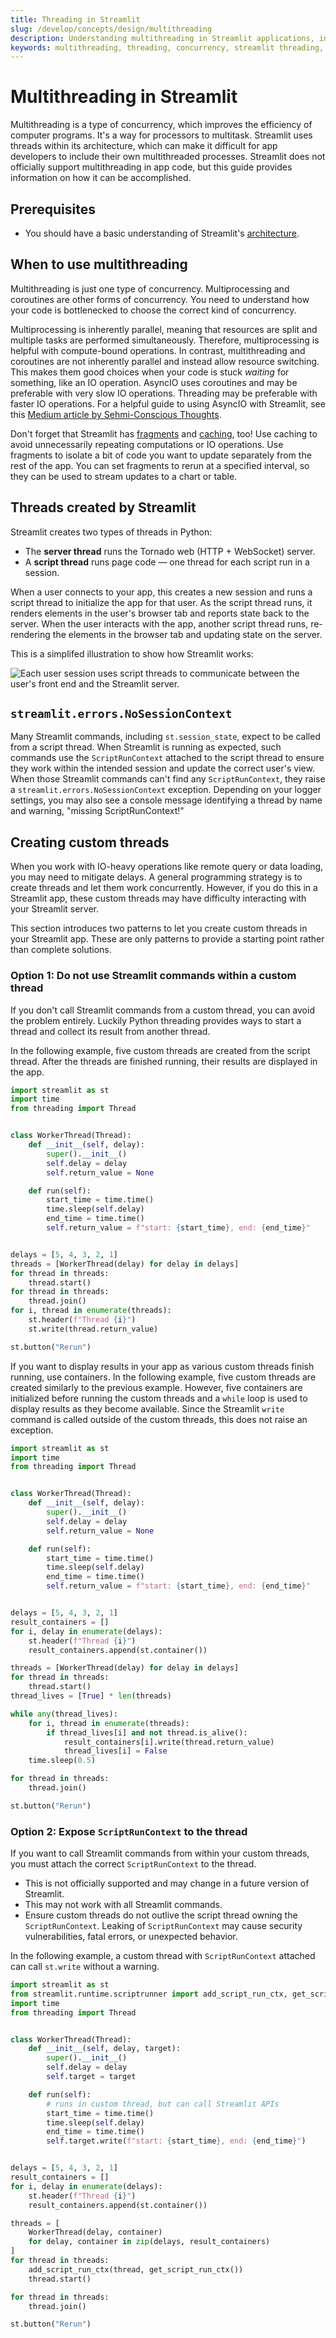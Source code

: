 ```yaml
---
title: Threading in Streamlit
slug: /develop/concepts/design/multithreading
description: Understanding multithreading in Streamlit applications, including limitations, best practices, and techniques for implementing concurrent processes safely.
keywords: multithreading, threading, concurrency, streamlit threading, concurrent processes, thread safety, async programming, background tasks, parallel processing
---
```


# Multithreading in Streamlit

Multithreading is a type of concurrency, which improves the efficiency of computer programs. It's a way for processors to multitask. Streamlit uses threads within its architecture, which can make it difficult for app developers to include their own multithreaded processes. Streamlit does not officially support multithreading in app code, but this guide provides information on how it can be accomplished.

## Prerequisites

- You should have a basic understanding of Streamlit's [architecture](/develop/concepts/architecture/architecture).

## When to use multithreading

Multithreading is just one type of concurrency. Multiprocessing and coroutines are other forms of concurrency. You need to understand how your code is bottlenecked to choose the correct kind of concurrency.

Multiprocessing is inherently parallel, meaning that resources are split and multiple tasks are performed simultaneously. Therefore, multiprocessing is helpful with compute-bound operations. In contrast, multithreading and coroutines are not inherently parallel and instead allow resource switching. This makes them good choices when your code is stuck _waiting_ for something, like an IO operation. AsyncIO uses coroutines and may be preferable with very slow IO operations. Threading may be preferable with faster IO operations. For a helpful guide to using AsyncIO with Streamlit, see this [Medium article by Sehmi-Conscious Thoughts](https://sehmi-conscious.medium.com/got-that-asyncio-feeling-f1a7c37cab8b).

Don't forget that Streamlit has [fragments](/develop/concepts/architecture/fragments) and [caching](/develop/concepts/architecture/caching), too! Use caching to avoid unnecessarily repeating computations or IO operations. Use fragments to isolate a bit of code you want to update separately from the rest of the app. You can set fragments to rerun at a specified interval, so they can be used to stream updates to a chart or table.

## Threads created by Streamlit

Streamlit creates two types of threads in Python:

- The **server thread** runs the Tornado web (HTTP + WebSocket) server.
- A **script thread** runs page code &mdash; one thread for each script run in a session.

When a user connects to your app, this creates a new session and runs a script thread to initialize the app for that user. As the script thread runs, it renders elements in the user's browser tab and reports state back to the server. When the user interacts with the app, another script thread runs, re-rendering the elements in the browser tab and updating state on the server.

This is a simplifed illustration to show how Streamlit works:

![Each user session uses script threads to communicate between the user's front end and the Streamlit server.](/images/concepts/Streamlit-threading.svg)

## `streamlit.errors.NoSessionContext`

Many Streamlit commands, including `st.session_state`, expect to be called from a script thread. When Streamlit is running as expected, such commands use the `ScriptRunContext` attached to the script thread to ensure they work within the intended session and update the correct user's view. When those Streamlit commands can't find any `ScriptRunContext`, they raise a `streamlit.errors.NoSessionContext` exception. Depending on your logger settings, you may also see a console message identifying a thread by name and warning, "missing ScriptRunContext!"

## Creating custom threads

When you work with IO-heavy operations like remote query or data loading, you may need to mitigate delays. A general programming strategy is to create threads and let them work concurrently. However, if you do this in a Streamlit app, these custom threads may have difficulty interacting with your Streamlit server.

This section introduces two patterns to let you create custom threads in your Streamlit app. These are only patterns to provide a starting point rather than complete solutions.

### Option 1: Do not use Streamlit commands within a custom thread

If you don't call Streamlit commands from a custom thread, you can avoid the problem entirely. Luckily Python threading provides ways to start a thread and collect its result from another thread.

In the following example, five custom threads are created from the script thread. After the threads are finished running, their results are displayed in the app.

```python
import streamlit as st
import time
from threading import Thread


class WorkerThread(Thread):
    def __init__(self, delay):
        super().__init__()
        self.delay = delay
        self.return_value = None

    def run(self):
        start_time = time.time()
        time.sleep(self.delay)
        end_time = time.time()
        self.return_value = f"start: {start_time}, end: {end_time}"


delays = [5, 4, 3, 2, 1]
threads = [WorkerThread(delay) for delay in delays]
for thread in threads:
    thread.start()
for thread in threads:
    thread.join()
for i, thread in enumerate(threads):
    st.header(f"Thread {i}")
    st.write(thread.return_value)

st.button("Rerun")
```

<Cloud name="doc-multithreading-no-st-commands-batched" height="700px" />

If you want to display results in your app as various custom threads finish running, use containers. In the following example, five custom threads are created similarly to the previous example. However, five containers are initialized before running the custom threads and a `while` loop is used to display results as they become available. Since the Streamlit `write` command is called outside of the custom threads, this does not raise an exception.

```python
import streamlit as st
import time
from threading import Thread


class WorkerThread(Thread):
    def __init__(self, delay):
        super().__init__()
        self.delay = delay
        self.return_value = None

    def run(self):
        start_time = time.time()
        time.sleep(self.delay)
        end_time = time.time()
        self.return_value = f"start: {start_time}, end: {end_time}"


delays = [5, 4, 3, 2, 1]
result_containers = []
for i, delay in enumerate(delays):
    st.header(f"Thread {i}")
    result_containers.append(st.container())

threads = [WorkerThread(delay) for delay in delays]
for thread in threads:
    thread.start()
thread_lives = [True] * len(threads)

while any(thread_lives):
    for i, thread in enumerate(threads):
        if thread_lives[i] and not thread.is_alive():
            result_containers[i].write(thread.return_value)
            thread_lives[i] = False
    time.sleep(0.5)

for thread in threads:
    thread.join()

st.button("Rerun")
```

<Cloud name="doc-multithreading-no-st-commands-iterative" height="700px" />

### Option 2: Expose `ScriptRunContext` to the thread

If you want to call Streamlit commands from within your custom threads, you must attach the correct `ScriptRunContext` to the thread.

<Warning>

- This is not officially supported and may change in a future version of Streamlit.
- This may not work with all Streamlit commands.
- Ensure custom threads do not outlive the script thread owning the `ScriptRunContext`. Leaking of `ScriptRunContext` may cause security vulnerabilities, fatal errors, or unexpected behavior.

</Warning>

In the following example, a custom thread with `ScriptRunContext` attached can call `st.write` without a warning.

```python
import streamlit as st
from streamlit.runtime.scriptrunner import add_script_run_ctx, get_script_run_ctx
import time
from threading import Thread


class WorkerThread(Thread):
    def __init__(self, delay, target):
        super().__init__()
        self.delay = delay
        self.target = target

    def run(self):
        # runs in custom thread, but can call Streamlit APIs
        start_time = time.time()
        time.sleep(self.delay)
        end_time = time.time()
        self.target.write(f"start: {start_time}, end: {end_time}")


delays = [5, 4, 3, 2, 1]
result_containers = []
for i, delay in enumerate(delays):
    st.header(f"Thread {i}")
    result_containers.append(st.container())

threads = [
    WorkerThread(delay, container)
    for delay, container in zip(delays, result_containers)
]
for thread in threads:
    add_script_run_ctx(thread, get_script_run_ctx())
    thread.start()

for thread in threads:
    thread.join()

st.button("Rerun")
```

<Cloud name="doc-multithreading-expose-context" height="700px" />
